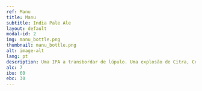 ```yaml
---
ref: Manu
title: Manu
subtitle: India Pale Ale
layout: default
modal-id: 2
img: manu_bottle.png
thumbnail: manu_bottle.png
alt: image-alt
lang: pt
description: Uma IPA a transbordar de lúpulo. Uma explosão de Citra, Centennia e El Dorado, cítrica e plena de tropicalismo, que te vai levar directamente a <i>Manu</i>, uma área protegida da floresta Amazónica, onde o Jaguar encontra refúgio da destruição provocada pela mão humana. O equilibrio entre o amargor, o malte e o aroma do lúpulo bebe-se com a mesma graciosidade com que o Jaguar atravessa a floresta densa. Refugia-te do caos da cidade nesta bomba de sabor.   
alc: 7
ibu: 60
ebc: 30
---
```

